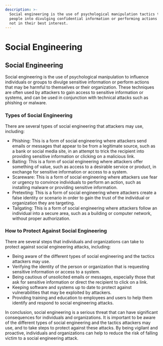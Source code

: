 ```yaml
---
description: >-
  Social engineering is the use of psychological manipulation tactics to trick
  people into divulging confidential information or performing actions that are
  not in their best interest.
---
```


# Social Engineering

## Social Engineering

Social engineering is the use of psychological manipulation to influence individuals or groups to divulge sensitive information or perform actions that may be harmful to themselves or their organization. These techniques are often used by attackers to gain access to sensitive information or systems, and can be used in conjunction with technical attacks such as phishing or malware.

### Types of Social Engineering

There are several types of social engineering that attackers may use, including:

* Phishing: This is a form of social engineering where attackers send emails or messages that appear to be from a legitimate source, such as a bank or social media site, in an attempt to trick the recipient into providing sensitive information or clicking on a malicious link.
* Baiting: This is a form of social engineering where attackers offer something of value, such as access to a desirable service or product, in exchange for sensitive information or access to a system.
* Scareware: This is a form of social engineering where attackers use fear or urgency to convince individuals to perform an action, such as installing malware or providing sensitive information.
* Pretexting: This is a form of social engineering where attackers create a false identity or scenario in order to gain the trust of the individual or organization they are targeting.
* Tailgating: This is a form of social engineering where attackers follow an individual into a secure area, such as a building or computer network, without proper authorization.

### How to Protect Against Social Engineering

There are several steps that individuals and organizations can take to protect against social engineering attacks, including:

* Being aware of the different types of social engineering and the tactics attackers may use.
* Verifying the identity of the person or organization that is requesting sensitive information or access to a system.
* Being cautious of unsolicited emails or messages, especially those that ask for sensitive information or direct the recipient to click on a link.
* Keeping software and systems up to date to protect against vulnerabilities that may be exploited by attackers.
* Providing training and education to employees and users to help them identify and respond to social engineering attacks.

In conclusion, social engineering is a serious threat that can have significant consequences for individuals and organizations. It is important to be aware of the different types of social engineering and the tactics attackers may use, and to take steps to protect against these attacks. By being vigilant and proactive, individuals and organizations can help to reduce the risk of falling victim to a social engineering attack.
